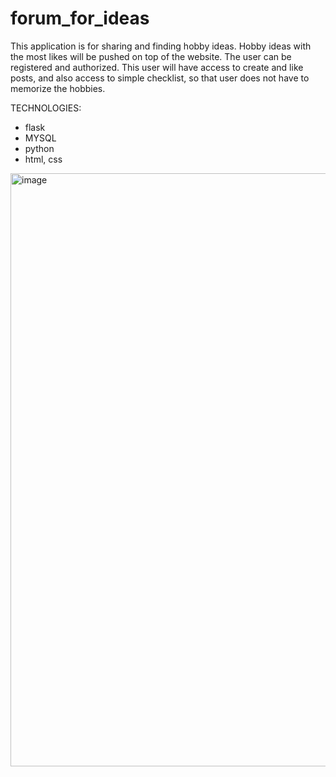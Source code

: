 # forum_for_ideas
This application is for sharing and finding hobby ideas. 
Hobby ideas with the most likes will be pushed on top of the website.
The user can be registered and authorized. This user will have access to create and like posts,
and also access to simple checklist, so that user does not have to memorize the hobbies.

TECHNOLOGIES:
- flask
- MYSQL
- python
- html, css

<img width="949" alt="image" src="https://user-images.githubusercontent.com/85396481/216589138-a95e07df-5017-426c-8243-ed1e2a2671fa.png">

